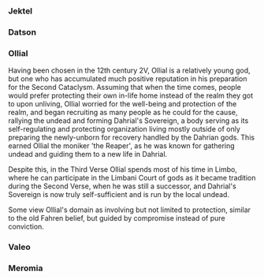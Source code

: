 ### Jektel

### Datson

### Ollial

Having been chosen in the 12th century 2V, Ollial is a relatively young god, but one who has accumulated much positive reputation in his preparation for the Second Cataclysm. Assuming that when the time comes, people would prefer protecting their own in-life home instead of the realm they got to upon unliving, Ollial worried for the well-being and protection of the realm, and began recruiting as many people as he could for the cause, rallying the undead and forming Dahrial's Sovereign, a body serving as its self-regulating and protecting organization living mostly outside of only preparing the newly-unborn for recovery handled by the Dahrian gods. This earned Ollial the moniker 'the Reaper', as he was known for gathering undead and guiding them to a new life in Dahrial.

Despite this, in the Third Verse Ollial spends most of his time in Limbo, where he can participate in the Limbani Court of gods as it became tradition during the Second Verse, when he was still a successor, and Dahrial's Sovereign is now truly self-sufficient and is run by the local undead.

Some view Ollial's domain as involving but not limited to protection, similar to the old Fahren belief, but guided by compromise instead of pure conviction.
### Valeo

### Meromia

